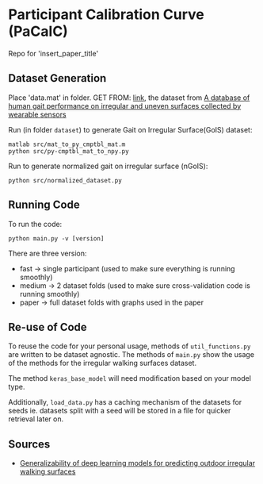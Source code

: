 # Participant Calibration Curve (PaCalC)

Repo for 'insert_paper_title'

## Dataset Generation

Place 'data.mat' in folder. GET FROM: [link](https://springernature.figshare.com/collections/A_database_of_human_gait_performance_on_irregular_and_uneven_surfaces_collected_by_wearable_sensors/4892463), the dataset from [A database of human gait performance on irregular and uneven surfaces collected by wearable sensors](https://www.nature.com/articles/s41597-020-0563-y)

Run (in folder `dataset`) to generate Gait on Irregular Surface(GoIS) dataset: 
```
matlab src/mat_to_py_cmptbl_mat.m
python src/py-cmptbl_mat_to_npy.py
```

Run to generate normalized gait on irregular surface (nGoIS): 
```
python src/normalized_dataset.py
```

## Running Code

To run the code:

```
python main.py -v [version]
```

There are three version:
- fast -> single participant (used to make sure everything is running smoothly)
- medium -> 2 dataset folds (used to make sure cross-validation code is running smoothly)
- paper -> full dataset folds with graphs used in the paper

## Re-use of Code

To reuse the code for your personal usage, methods of `util_functions.py` are written to be dataset agnostic. The methods of `main.py` show the usage of the methods for the irregular walking surfaces dataset.

The method `keras_base_model` will need modification based on your model type.

Additionally, `load_data.py` has a caching mechanism of the datasets for seeds ie. datasets split with a seed will be stored in a file for quicker retrieval later on. 

## Sources
- [Generalizability of deep learning models for predicting outdoor irregular walking surfaces](https://doi.org/10.1016/j.jbiomech.2022.111159)
